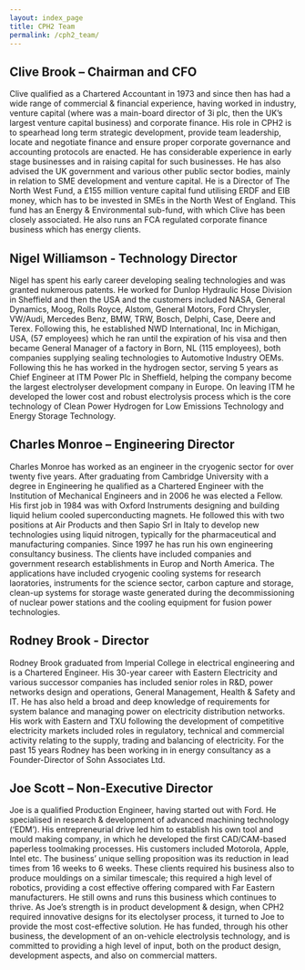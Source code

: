 ```yaml
---
layout: index_page
title: CPH2 Team
permalink: /cph2_team/
---
```


Clive Brook – Chairman and CFO
------------------------------
Clive qualified as a Chartered Accountant in 1973 and since then has had a wide range of commercial & financial experience, having worked in industry, venture capital (where was a main-board director of 3i plc, then the UK’s largest venture capital business) and corporate finance. His role in CPH2 is to spearhead long term strategic development, provide team leadership, locate and negotiate finance and ensure proper corporate governance and accounting protocols are enacted.  He has considerable experience in early stage businesses and in raising capital for such businesses. He has also advised the UK government and various other public sector bodies, mainly in relation to SME development and venture capital.  He is a Director of The North West Fund, a £155 million venture capital fund utilising ERDF and EIB money, which has to be invested in SMEs in the North West of England. This fund has an Energy & Environmental sub-fund, with which Clive has been closely associated. He also runs an FCA regulated corporate finance business which has energy clients.

Nigel Williamson - Technology Director
------------------------------
Nigel has spent his early career developing sealing technologies and was granted nukmerous patents.  He worked for Dunlop Hydraulic Hose Division in Sheffield and then the USA and the customers included NASA, General Dynamics, Moog, Rolls Royce, Alstom, General Motors, Ford Chrysler, VW/Audi, Mercedes Benz, BMW, TRW, Bosch, Delphi, Case, Deere and Terex.  Following this, he established NWD International, Inc in Michigan, USA, (57 employees) which he ran until the expiration of his visa and then became General Manager of a factory in Born, NL (115 employees), both companies supplying sealing technologies to Automotive Industry OEMs.  Following this he has worked in the hydrogen sector, serving 5 years as Chief Engineer at ITM Power Plc in Sheffield, helping the company become the largest electrolyser development company in Europe.  On leaving ITM he developed the lower cost and robust electrolysis process which is the core technology of Clean Power Hydrogen for Low Emissions Technology and Energy Storage Technology.

Charles Monroe – Engineering Director
------------------------------
Charles Monroe has worked as an engineer in the cryogenic sector for over twenty five years.  After graduating from Cambridge University with a degree in Engineering he qualified as a Chartered Engineer with the Institution of Mechanical Engineers and in 2006 he was elected a Fellow.  His first job in 1984 was with Oxford Instruments designing and building liquid helium cooled superconducting magnets.  He followed this with two positions at Air Products and then Sapio Srl in Italy to develop new technologies using liquid nitrogen, typically for the pharmaceutical and manufacturing companies.  Since 1997 he has run his own engineering consultancy business.  The clients have included companies and government research establishments in Europ and North America.  The applications have included cryogenic cooling systems for research laoratories, instruments for the science sector, carbon capture and storage, clean-up systems for storage waste generated during the decommissioning of nuclear power stations and the cooling equipment for fusion power technologies.

Rodney Brook - Director
------------------------------
Rodney Brook graduated from Imperial College in electrical engineering and is a Chartered Engineer. His 30-year career with Eastern Electricity and various successor companies has included senior roles in R&D, power networks design and operations, General Management,  Health & Safety and  IT.  He has also held a broad and deep knowledge of requirements for system balance and managing power on electricity distribution networks. His work with Eastern and TXU following the development of competitive electricity markets included roles in regulatory, technical and commercial activity relating to the supply, trading and balancing of electricity. For the past 15 years Rodney has been working in in energy consultancy as a Founder-Director of Sohn Associates Ltd.

Joe Scott – Non-Executive Director
------------------------------
Joe is a qualified Production Engineer, having started out with Ford. He specialised in research & development of advanced machining technology (‘EDM’). His entrepreneurial drive led him to establish his own tool and mould making company, in which he developed the first CAD/CAM-based paperless toolmaking processes. His customers included Motorola, Apple, Intel etc. The business’ unique selling proposition was its reduction in lead times from 16 weeks to 6 weeks.
These clients required his business also to produce mouldings on a similar timescale; this required a high level of robotics, providing a cost effective offering compared with Far Eastern manufacturers.  He still owns and runs this business which continues to thrive. As Joe’s strength is in product development & design, when CPH2 required innovative designs for its electolyser process, it turned to Joe to provide the most cost-effective solution. He has funded, through his other business, the development of an on-vehicle electrolysis technology, and is committed to providing a high level of input, both on the product design, development aspects, and also on commercial matters.
